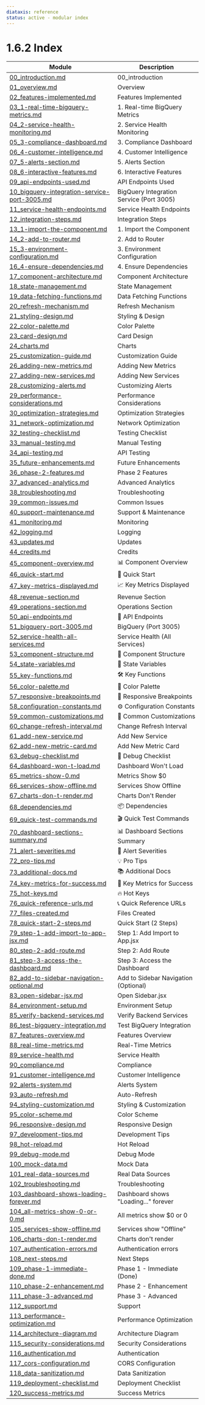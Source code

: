 ```yaml
---
diataxis: reference
status: active - modular index
---
```


# 1.6.2 Index

| Module | Description |
|--------|-------------|
| [00_introduction.md](00_introduction.md) | 00_introduction |
| [01_overview.md](01_overview.md) | Overview |
| [02_features-implemented.md](02_features-implemented.md) | Features Implemented |
| [03_1-real-time-bigquery-metrics.md](03_1-real-time-bigquery-metrics.md) | 1. Real-time BigQuery Metrics |
| [04_2-service-health-monitoring.md](04_2-service-health-monitoring.md) | 2. Service Health Monitoring |
| [05_3-compliance-dashboard.md](05_3-compliance-dashboard.md) | 3. Compliance Dashboard |
| [06_4-customer-intelligence.md](06_4-customer-intelligence.md) | 4. Customer Intelligence |
| [07_5-alerts-section.md](07_5-alerts-section.md) | 5. Alerts Section |
| [08_6-interactive-features.md](08_6-interactive-features.md) | 6. Interactive Features |
| [09_api-endpoints-used.md](09_api-endpoints-used.md) | API Endpoints Used |
| [10_bigquery-integration-service-port-3005.md](10_bigquery-integration-service-port-3005.md) | BigQuery Integration Service (Port 3005) |
| [11_service-health-endpoints.md](11_service-health-endpoints.md) | Service Health Endpoints |
| [12_integration-steps.md](12_integration-steps.md) | Integration Steps |
| [13_1-import-the-component.md](13_1-import-the-component.md) | 1. Import the Component |
| [14_2-add-to-router.md](14_2-add-to-router.md) | 2. Add to Router |
| [15_3-environment-configuration.md](15_3-environment-configuration.md) | 3. Environment Configuration |
| [16_4-ensure-dependencies.md](16_4-ensure-dependencies.md) | 4. Ensure Dependencies |
| [17_component-architecture.md](17_component-architecture.md) | Component Architecture |
| [18_state-management.md](18_state-management.md) | State Management |
| [19_data-fetching-functions.md](19_data-fetching-functions.md) | Data Fetching Functions |
| [20_refresh-mechanism.md](20_refresh-mechanism.md) | Refresh Mechanism |
| [21_styling-design.md](21_styling-design.md) | Styling & Design |
| [22_color-palette.md](22_color-palette.md) | Color Palette |
| [23_card-design.md](23_card-design.md) | Card Design |
| [24_charts.md](24_charts.md) | Charts |
| [25_customization-guide.md](25_customization-guide.md) | Customization Guide |
| [26_adding-new-metrics.md](26_adding-new-metrics.md) | Adding New Metrics |
| [27_adding-new-services.md](27_adding-new-services.md) | Adding New Services |
| [28_customizing-alerts.md](28_customizing-alerts.md) | Customizing Alerts |
| [29_performance-considerations.md](29_performance-considerations.md) | Performance Considerations |
| [30_optimization-strategies.md](30_optimization-strategies.md) | Optimization Strategies |
| [31_network-optimization.md](31_network-optimization.md) | Network Optimization |
| [32_testing-checklist.md](32_testing-checklist.md) | Testing Checklist |
| [33_manual-testing.md](33_manual-testing.md) | Manual Testing |
| [34_api-testing.md](34_api-testing.md) | API Testing |
| [35_future-enhancements.md](35_future-enhancements.md) | Future Enhancements |
| [36_phase-2-features.md](36_phase-2-features.md) | Phase 2 Features |
| [37_advanced-analytics.md](37_advanced-analytics.md) | Advanced Analytics |
| [38_troubleshooting.md](38_troubleshooting.md) | Troubleshooting |
| [39_common-issues.md](39_common-issues.md) | Common Issues |
| [40_support-maintenance.md](40_support-maintenance.md) | Support & Maintenance |
| [41_monitoring.md](41_monitoring.md) | Monitoring |
| [42_logging.md](42_logging.md) | Logging |
| [43_updates.md](43_updates.md) | Updates |
| [44_credits.md](44_credits.md) | Credits |
| [45_component-overview.md](45_component-overview.md) | 📊 Component Overview |
| [46_quick-start.md](46_quick-start.md) | 🚀 Quick Start |
| [47_key-metrics-displayed.md](47_key-metrics-displayed.md) | 📈 Key Metrics Displayed |
| [48_revenue-section.md](48_revenue-section.md) | Revenue Section |
| [49_operations-section.md](49_operations-section.md) | Operations Section |
| [50_api-endpoints.md](50_api-endpoints.md) | 🔌 API Endpoints |
| [51_bigquery-port-3005.md](51_bigquery-port-3005.md) | BigQuery (Port 3005) |
| [52_service-health-all-services.md](52_service-health-all-services.md) | Service Health (All Services) |
| [53_component-structure.md](53_component-structure.md) | 🎨 Component Structure |
| [54_state-variables.md](54_state-variables.md) | 🎯 State Variables |
| [55_key-functions.md](55_key-functions.md) | 🛠️ Key Functions |
| [56_color-palette.md](56_color-palette.md) | 🎨 Color Palette |
| [57_responsive-breakpoints.md](57_responsive-breakpoints.md) | 📱 Responsive Breakpoints |
| [58_configuration-constants.md](58_configuration-constants.md) | ⚙️ Configuration Constants |
| [59_common-customizations.md](59_common-customizations.md) | 🔧 Common Customizations |
| [60_change-refresh-interval.md](60_change-refresh-interval.md) | Change Refresh Interval |
| [61_add-new-service.md](61_add-new-service.md) | Add New Service |
| [62_add-new-metric-card.md](62_add-new-metric-card.md) | Add New Metric Card |
| [63_debug-checklist.md](63_debug-checklist.md) | 🐛 Debug Checklist |
| [64_dashboard-won-t-load.md](64_dashboard-won-t-load.md) | Dashboard Won't Load |
| [65_metrics-show-0.md](65_metrics-show-0.md) | Metrics Show $0 |
| [66_services-show-offline.md](66_services-show-offline.md) | Services Show Offline |
| [67_charts-don-t-render.md](67_charts-don-t-render.md) | Charts Don't Render |
| [68_dependencies.md](68_dependencies.md) | 📦 Dependencies |
| [69_quick-test-commands.md](69_quick-test-commands.md) | 🎬 Quick Test Commands |
| [70_dashboard-sections-summary.md](70_dashboard-sections-summary.md) | 📊 Dashboard Sections Summary |
| [71_alert-severities.md](71_alert-severities.md) | 🚨 Alert Severities |
| [72_pro-tips.md](72_pro-tips.md) | 💡 Pro Tips |
| [73_additional-docs.md](73_additional-docs.md) | 📚 Additional Docs |
| [74_key-metrics-for-success.md](74_key-metrics-for-success.md) | 🎯 Key Metrics for Success |
| [75_hot-keys.md](75_hot-keys.md) | 🔥 Hot Keys |
| [76_quick-reference-urls.md](76_quick-reference-urls.md) | 📞 Quick Reference URLs |
| [77_files-created.md](77_files-created.md) | Files Created |
| [78_quick-start-2-steps.md](78_quick-start-2-steps.md) | Quick Start (2 Steps) |
| [79_step-1-add-import-to-app-jsx.md](79_step-1-add-import-to-app-jsx.md) | Step 1: Add Import to App.jsx |
| [80_step-2-add-route.md](80_step-2-add-route.md) | Step 2: Add Route |
| [81_step-3-access-the-dashboard.md](81_step-3-access-the-dashboard.md) | Step 3: Access the Dashboard |
| [82_add-to-sidebar-navigation-optional.md](82_add-to-sidebar-navigation-optional.md) | Add to Sidebar Navigation (Optional) |
| [83_open-sidebar-jsx.md](83_open-sidebar-jsx.md) | Open Sidebar.jsx |
| [84_environment-setup.md](84_environment-setup.md) | Environment Setup |
| [85_verify-backend-services.md](85_verify-backend-services.md) | Verify Backend Services |
| [86_test-bigquery-integration.md](86_test-bigquery-integration.md) | Test BigQuery Integration |
| [87_features-overview.md](87_features-overview.md) | Features Overview |
| [88_real-time-metrics.md](88_real-time-metrics.md) | Real-Time Metrics |
| [89_service-health.md](89_service-health.md) | Service Health |
| [90_compliance.md](90_compliance.md) | Compliance |
| [91_customer-intelligence.md](91_customer-intelligence.md) | Customer Intelligence |
| [92_alerts-system.md](92_alerts-system.md) | Alerts System |
| [93_auto-refresh.md](93_auto-refresh.md) | Auto-Refresh |
| [94_styling-customization.md](94_styling-customization.md) | Styling & Customization |
| [95_color-scheme.md](95_color-scheme.md) | Color Scheme |
| [96_responsive-design.md](96_responsive-design.md) | Responsive Design |
| [97_development-tips.md](97_development-tips.md) | Development Tips |
| [98_hot-reload.md](98_hot-reload.md) | Hot Reload |
| [99_debug-mode.md](99_debug-mode.md) | Debug Mode |
| [100_mock-data.md](100_mock-data.md) | Mock Data |
| [101_real-data-sources.md](101_real-data-sources.md) | Real Data Sources |
| [102_troubleshooting.md](102_troubleshooting.md) | Troubleshooting |
| [103_dashboard-shows-loading-forever.md](103_dashboard-shows-loading-forever.md) | Dashboard shows "Loading..." forever |
| [104_all-metrics-show-0-or-0.md](104_all-metrics-show-0-or-0.md) | All metrics show $0 or 0 |
| [105_services-show-offline.md](105_services-show-offline.md) | Services show "Offline" |
| [106_charts-don-t-render.md](106_charts-don-t-render.md) | Charts don't render |
| [107_authentication-errors.md](107_authentication-errors.md) | Authentication errors |
| [108_next-steps.md](108_next-steps.md) | Next Steps |
| [109_phase-1-immediate-done.md](109_phase-1-immediate-done.md) | Phase 1 - Immediate (Done) |
| [110_phase-2-enhancement.md](110_phase-2-enhancement.md) | Phase 2 - Enhancement |
| [111_phase-3-advanced.md](111_phase-3-advanced.md) | Phase 3 - Advanced |
| [112_support.md](112_support.md) | Support |
| [113_performance-optimization.md](113_performance-optimization.md) | Performance Optimization |
| [114_architecture-diagram.md](114_architecture-diagram.md) | Architecture Diagram |
| [115_security-considerations.md](115_security-considerations.md) | Security Considerations |
| [116_authentication.md](116_authentication.md) | Authentication |
| [117_cors-configuration.md](117_cors-configuration.md) | CORS Configuration |
| [118_data-sanitization.md](118_data-sanitization.md) | Data Sanitization |
| [119_deployment-checklist.md](119_deployment-checklist.md) | Deployment Checklist |
| [120_success-metrics.md](120_success-metrics.md) | Success Metrics |
